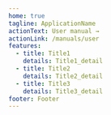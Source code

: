 ```yaml
---
home: true
tagline: ApplicationName
actionText: User manual →
actionLink: /manuals/user
features:
  - title: Title1
    details: Title1_detail
  - title: Title2
    details: Title2_detail
  - title: Title3
    details: Title3_detail
footer: Footer
---
```

